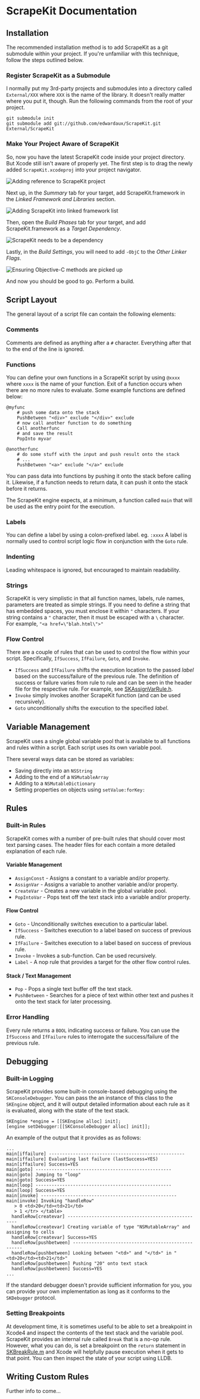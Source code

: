 # ScrapeKit Documentation #

## Installation ##
The recommended installation method is to add ScrapeKit as a git submodule within your project.  If you're unfamiliar with this technique, follow the steps outlined below.

### Register ScrapeKit as a Submodule ###
I normally put my 3rd-party projects and submodules into a directory called `External/XXX` where `XXX` is the name of the library.  It doesn't really matter where you put it, though.  Run the following commands from the root of your project.

	git submodule init
	git submodule add git://github.com/edwardaux/ScrapeKit.git External/ScrapeKit

### Make Your Project Aware of ScrapeKit ###
So, now you have the latest ScrapeKit code inside your project directory.  But Xcode still isn't aware of properly yet.  The first step is to drag the newly added `ScrapeKit.xcodeproj` into your project navigator.

![Adding reference to ScrapeKit project](Screenshots/AddingScrapeKit.png)

Next up, in the *Summary* tab for your target, add ScrapeKit.framework in the *Linked Framework and Libraries* section.

![Adding ScrapeKit into linked framework list](Screenshots/Summary.png)

Then, open the *Build Phases* tab for your target, and add ScrapeKit.framework as a *Target 
Dependency*.  

![ScrapeKit needs to be a dependency](Screenshots/BuildPhases.png)

Lastly, in the *Build Settings*, you will need to add `-ObjC` to the *Other Linker Flags*.

![Ensuring Objective-C methods are picked up](Screenshots/BuildSettings.png)

And now you should be good to go.  Perform a build.

## Script Layout ##
The general layout of a script file can contain the following elements:
### Comments ###
Comments are defined as anything after a `#` character.  Everything after that to the end of the line is ignored.

### Functions ###
You can define your own functions in a ScrapeKit script by using `@xxxx` where `xxxx` is the name of your function.  Exit of a function occurs when there are no more rules to evaluate.  Some example functions are defined below:

	@myfunc
		# push some data onto the stack
		PushBetween "<div>" exclude "</div>" exclude
		# now call another function to do something
		Call anotherfunc
		# and save the result
		PopInto myvar
		
	@anotherfunc
		# do some stuff with the input and push result onto the stack
		# ...
		PushBetween "<a>" exclude "</a>" exclude

You can pass data into functions by pushing it onto the stack before calling it.  Likewise, if a function needs to return data, it can push it onto the stack before it returns.

The ScrapeKit engine expects, at a minimum, a function called `main` that will be used as the entry point for the execution.

### Labels ###
You can define a label by using a colon-prefixed label. eg. `:xxxx`  A label is normally used to control script logic flow in conjunction with the `Goto` rule.

### Indenting ###
Leading whitespace is ignored, but encouraged to maintain readability.

### Strings ###
ScrapeKit is very simplistic in that all function names, labels, rule names, parameters are treated as simple strings. If you need to define a string that has embedded spaces, you must enclose it within `"` characters.  If your string contains a `"` character, then it must be escaped with a `\` character. For example, `"<a href=\"blah.html\">"`

### Flow Control ###
There are a couple of rules that can be used to control the flow within your script.  Specifically, `IfSuccess`, `IfFailure`, `Goto`, and `Invoke`.  

* `IfSuccess` and `IfFailure` shifts the execution location to the passed *label* based on the success/failure of the previous rule.  The definition of success or failure varies from rule to rule and can be seen in the header file for the respective rule. For example, see [SKAssignVarRule.h](ScrapeKit/Classes/Engine/Rules/SKAssignVarRule.h).
* `Invoke` simply invokes another ScrapeKit function (and can be used recursively).  
* `Goto` unconditionally shifts the execution to the specified *label*. 

## Variable Management ##
ScrapeKit uses a single global variable pool that is available to all functions and rules within a script.  Each script uses its own variable pool.

There several ways data can be stored as variables:

* Saving directly into an `NSString`
* Adding to the end of a `NSMutableArray`
* Adding to a `NSMutableDictionary`
* Setting properties on objects using `setValue:forKey:` 

## Rules ##
### Built-in Rules ###
ScrapeKit comes with a number of pre-built rules that should cover most text parsing cases.  The header files for each contain a more detailed explanation of each rule.

#### Variable Management ####
* `AssignConst` - Assigns a constant to a variable and/or property.
* `AssignVar` - Assigns a variable to another variable and/or property.
* `CreateVar` - Creates a new variable in the global variable pool.
* `PopIntoVar` - Pops text off the text stack into a variable and/or property.

#### Flow Control ####
* `Goto` - Unconditionally switches execution to a particular label.
* `IfSuccess` - Switches execution to a label based on success of previous rule.
* `IfFailure` - Switches execution to a label based on success of previous rule.
* `Invoke` - Invokes a sub-function.  Can be used recursively.
* `Label` - A nop rule that provides a target for the other flow control rules.

#### Stack / Text Management ####
* `Pop` - Pops a single text buffer off the text stack.
* `PushBetween` - Searches for a piece of text within other text and pushes it onto the text stack for later processing.

### Error Handling ###
Every rule returns a `BOOL` indicating success or failure.  You can use the `IfSuccess` and `IfFailure` rules to interrogate the success/failure of the previous rule.  

## Debugging ##
### Built-in Logging ###
ScrapeKit provides some built-in console-based debugging using the `SKConsoleDebugger`.  You can pass the an instance of this class to the `SKEngine` object, and it will output detailed information about each rule as it is evaluated, along with the state of the text stack.

	SKEngine *engine = [[SKEngine alloc] init];
	[engine setDebugger:[[SKConsoleDebugger alloc] init]];

An example of the output that it provides as as follows:

	...
	main[iffailure] ---------------------------------------------------
	main[iffailure] Evaluating last failure (lastSuccess=YES)
	main[iffailure] Success=YES
	main[goto] ---------------------------------------------------
	main[goto] Jumping to "loop"
	main[goto] Success=YES
	main[loop] ---------------------------------------------------
	main[loop] Success=YES
	main[invoke] ---------------------------------------------------
	main[invoke] Invoking "handleRow"
	   > 0 <td>20</td><td>21</td>
	   > 1 </tr> </table> 
	  handleRow[createvar] ---------------------------------------------------
	  handleRow[createvar] Creating variable of type "NSMutableArray" and assigning to cells
	  handleRow[createvar] Success=YES
	  handleRow[pushbetween] ---------------------------------------------------
	  handleRow[pushbetween] Looking between "<td>" and "</td>" in "<td>20</td><td>21</td>"
	  handleRow[pushbetween] Pushing "20" onto text stack
	  handleRow[pushbetween] Success=YES
	...

If the standard debugger doesn't provide sufficient information for you, you can provide your own implementation as long as it conforms to the `SKDebugger` protocol.

### Setting Breakpoints ###
At development time, it is sometimes useful to be able to set a breakpoint in Xcode4 and inspect the contents of the text stack and the variable pool.  ScrapeKit provides an internal rule called `Break` that is a no-op rule.  However, what you can do, is set a breakpoint on the `return` statement in [SKBreakRule.m](ScrapeKit/Classes/Engine/Rules/SKBreakRule.m) and Xcode will helpfully pause execution when it gets to that point.  You can then inspect the state of your script using LLDB.

## Writing Custom Rules ##
Further info to come...


